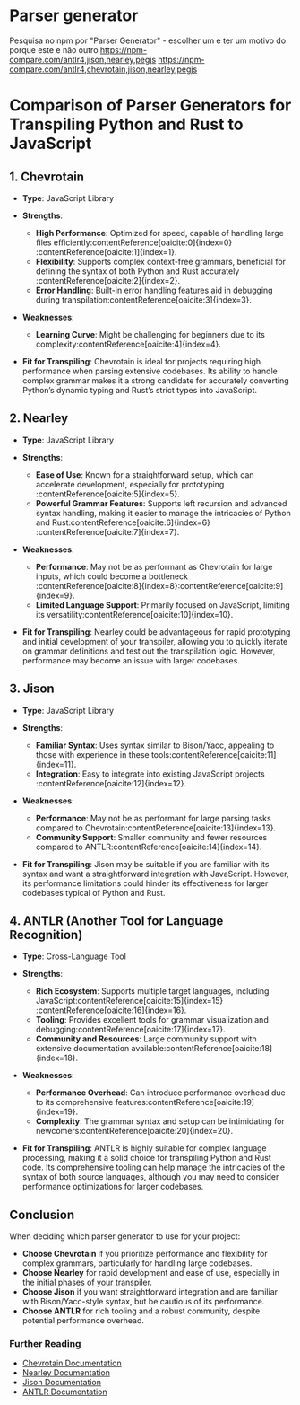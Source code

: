 # Parser generator 
Pesquisa no npm por "Parser Generator"  -  escolher um e ter um motivo do porque este e não outro
https://npm-compare.com/antlr4,jison,nearley,pegjs
https://npm-compare.com/antlr4,chevrotain,jison,nearley,pegjs


# Comparison of Parser Generators for Transpiling Python and Rust to JavaScript

## 1. Chevrotain
- **Type**: JavaScript Library
- **Strengths**:
  - **High Performance**: Optimized for speed, capable of handling large files efficiently&#8203;:contentReference[oaicite:0]{index=0}&#8203;:contentReference[oaicite:1]{index=1}.
  - **Flexibility**: Supports complex context-free grammars, beneficial for defining the syntax of both Python and Rust accurately&#8203;:contentReference[oaicite:2]{index=2}.
  - **Error Handling**: Built-in error handling features aid in debugging during transpilation&#8203;:contentReference[oaicite:3]{index=3}.

- **Weaknesses**:
  - **Learning Curve**: Might be challenging for beginners due to its complexity&#8203;:contentReference[oaicite:4]{index=4}.

- **Fit for Transpiling**: Chevrotain is ideal for projects requiring high performance when parsing extensive codebases. Its ability to handle complex grammar makes it a strong candidate for accurately converting Python’s dynamic typing and Rust’s strict types into JavaScript.

## 2. Nearley
- **Type**: JavaScript Library
- **Strengths**:
  - **Ease of Use**: Known for a straightforward setup, which can accelerate development, especially for prototyping&#8203;:contentReference[oaicite:5]{index=5}.
  - **Powerful Grammar Features**: Supports left recursion and advanced syntax handling, making it easier to manage the intricacies of Python and Rust&#8203;:contentReference[oaicite:6]{index=6}&#8203;:contentReference[oaicite:7]{index=7}.

- **Weaknesses**:
  - **Performance**: May not be as performant as Chevrotain for large inputs, which could become a bottleneck&#8203;:contentReference[oaicite:8]{index=8}&#8203;:contentReference[oaicite:9]{index=9}.
  - **Limited Language Support**: Primarily focused on JavaScript, limiting its versatility&#8203;:contentReference[oaicite:10]{index=10}.

- **Fit for Transpiling**: Nearley could be advantageous for rapid prototyping and initial development of your transpiler, allowing you to quickly iterate on grammar definitions and test out the transpilation logic. However, performance may become an issue with larger codebases.

## 3. Jison
- **Type**: JavaScript Library
- **Strengths**:
  - **Familiar Syntax**: Uses syntax similar to Bison/Yacc, appealing to those with experience in these tools&#8203;:contentReference[oaicite:11]{index=11}.
  - **Integration**: Easy to integrate into existing JavaScript projects&#8203;:contentReference[oaicite:12]{index=12}.

- **Weaknesses**:
  - **Performance**: May not be as performant for large parsing tasks compared to Chevrotain&#8203;:contentReference[oaicite:13]{index=13}.
  - **Community Support**: Smaller community and fewer resources compared to ANTLR&#8203;:contentReference[oaicite:14]{index=14}.

- **Fit for Transpiling**: Jison may be suitable if you are familiar with its syntax and want a straightforward integration with JavaScript. However, its performance limitations could hinder its effectiveness for larger codebases typical of Python and Rust.

## 4. ANTLR (Another Tool for Language Recognition)
- **Type**: Cross-Language Tool
- **Strengths**:
  - **Rich Ecosystem**: Supports multiple target languages, including JavaScript&#8203;:contentReference[oaicite:15]{index=15}&#8203;:contentReference[oaicite:16]{index=16}.
  - **Tooling**: Provides excellent tools for grammar visualization and debugging&#8203;:contentReference[oaicite:17]{index=17}.
  - **Community and Resources**: Large community support with extensive documentation available&#8203;:contentReference[oaicite:18]{index=18}.

- **Weaknesses**:
  - **Performance Overhead**: Can introduce performance overhead due to its comprehensive features&#8203;:contentReference[oaicite:19]{index=19}.
  - **Complexity**: The grammar syntax and setup can be intimidating for newcomers&#8203;:contentReference[oaicite:20]{index=20}.

- **Fit for Transpiling**: ANTLR is highly suitable for complex language processing, making it a solid choice for transpiling Python and Rust code. Its comprehensive tooling can help manage the intricacies of the syntax of both source languages, although you may need to consider performance optimizations for larger codebases.

## Conclusion
When deciding which parser generator to use for your project:

- **Choose Chevrotain** if you prioritize performance and flexibility for complex grammars, particularly for handling large codebases.
- **Choose Nearley** for rapid development and ease of use, especially in the initial phases of your transpiler.
- **Choose Jison** if you want straightforward integration and are familiar with Bison/Yacc-style syntax, but be cautious of its performance.
- **Choose ANTLR** for rich tooling and a robust community, despite potential performance overhead.

### Further Reading
- [Chevrotain Documentation](https://github.com/SAP/chevrotain)
- [Nearley Documentation](https://github.com/kach/nearley)
- [Jison Documentation](https://github.com/GlennRJones/jison)
- [ANTLR Documentation](https://www.antlr.org/)
